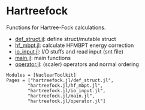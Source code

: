 # Hartreefock

Functions for Hartree-Fock calculations.

- [def_struct.jl](https://github.com/SotaYoshida/NuclearToolkit.jl/tree/main/src/hartreefock.jl/def_struct.jl): define struct/mutable struct  
- [hf_mbpt.jl](https://github.com/SotaYoshida/NuclearToolkit.jl/tree/main/src/hartreefock.jl/hf_mbpt.jl): calculate HFMBPT energy correction
- [io_input.jl](https://github.com/SotaYoshida/NuclearToolkit.jl/tree/main/src/hartreefock.jl/io_input.jl): I/O stuffs and read input (snt file)
- [main.jl](https://github.com/SotaYoshida/NuclearToolkit.jl/tree/main/src/hartreefock.jl/main.jl): main functions
- [operator.jl](https://github.com/SotaYoshida/NuclearToolkit.jl/tree/main/src/hartreefock.jl/operator.jl): (scaler) operators and normal ordering

```@autodocs
Modules = [NuclearToolkit]
Pages = ["hartreefock.jl/def_struct.jl",
        "hartreefock.jl/hf_mbpt.jl",
        "hartreefock.jl/io_input.jl",
        "hartreefock.jl/main.jl",
        "hartreefock.jl/operator.jl"]
``` 
